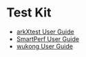 # Test Kit

- [arkXtest User Guide](arkxtest-guidelines.md)
- [SmartPerf User Guide](smartperf-guidelines.md)
- [wukong User Guide](wukong-guidelines.md)

